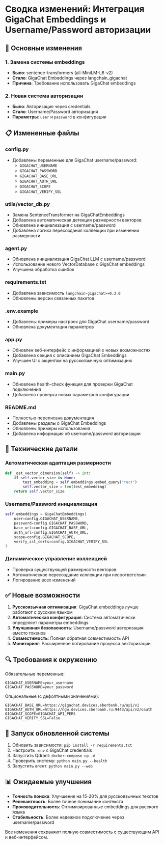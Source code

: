 # Сводка изменений: Интеграция GigaChat Embeddings и Username/Password авторизации

## 🎯 Основные изменения

### 1. Замена системы embeddings
- **Было**: sentence-transformers (all-MiniLM-L6-v2)
- **Стало**: GigaChat Embeddings через langchain_gigachat
- **Причина**: Требование использовать GigaChat embeddings

### 2. Новая система авторизации
- **Было**: Авторизация через credentials
- **Стало**: Username/Password авторизация
- **Параметры**: `user` и `password` в конфигурации

## 📋 Измененные файлы

### config.py
- Добавлены переменные для GigaChat username/password:
  - `GIGACHAT_USERNAME`
  - `GIGACHAT_PASSWORD`
  - `GIGACHAT_BASE_URL`
  - `GIGACHAT_AUTH_URL`
  - `GIGACHAT_SCOPE`
  - `GIGACHAT_VERIFY_SSL`

### utils/vector_db.py
- Замена SentenceTransformer на GigaChatEmbeddings
- Добавлена автоматическая детекция размерности векторов
- Обновлена инициализация с username/password
- Добавлена логика пересоздания коллекции при изменении размерности

### agent.py  
- Обновлена инициализация GigaChat LLM с username/password
- Использование нового VectorDatabase с GigaChat embeddings
- Улучшена обработка ошибок

### requirements.txt
- Добавлена зависимость `langchain-gigachat>=0.3.0`
- Обновлены версии связанных пакетов

### .env.example
- Добавлены примеры настроек для GigaChat username/password
- Обновлена документация параметров

### app.py
- Обновлен веб-интерфейс с информацией о новых возможностях
- Добавлена секция с описанием GigaChat Embeddings
- Улучшен UI с акцентом на русскоязычную оптимизацию

### main.py
- Обновлена health-check функция для проверки GigaChat подключения
- Добавлена проверка новых параметров конфигурации

### README.md
- Полностью переписана документация
- Добавлены разделы о GigaChat Embeddings
- Обновлены примеры использования
- Добавлена информация об username/password авторизации

## 🔧 Технические детали

### Автоматическая адаптация размерности
```python
def _get_vector_dimension(self) -> int:
    if self.vector_size is None:
        test_embedding = self.embeddings.embed_query("тест")
        self.vector_size = len(test_embedding)
    return self.vector_size
```

### Username/Password инициализация
```python
self.embeddings = GigaChatEmbeddings(
    user=config.GIGACHAT_USERNAME,
    password=config.GIGACHAT_PASSWORD,
    base_url=config.GIGACHAT_BASE_URL,
    auth_url=config.GIGACHAT_AUTH_URL,
    scope=config.GIGACHAT_SCOPE,
    verify_ssl_certs=config.GIGACHAT_VERIFY_SSL
)
```

### Динамическое управление коллекцией
- Проверка существующей размерности векторов
- Автоматическое пересоздание коллекции при несоответствии
- Логирование всех изменений

## ✅ Новые возможности

1. **Русскоязычная оптимизация**: GigaChat embeddings лучше работают с русским языком
2. **Автоматическая конфигурация**: Система автоматически определяет параметры embeddings
3. **Улучшенная безопасность**: Username/password авторизация вместо токенов
4. **Совместимость**: Полная обратная совместимость API
5. **Мониторинг**: Расширенное логирование процесса векторизации

## 🔍 Требования к окружению

Обязательные переменные:
```env
GIGACHAT_USERNAME=your_username
GIGACHAT_PASSWORD=your_password
```

Опциональные (с дефолтными значениями):
```env
GIGACHAT_BASE_URL=https://gigachat.devices.sberbank.ru/api/v1
GIGACHAT_AUTH_URL=https://ngw.devices.sberbank.ru:9443/api/v2/oauth
GIGACHAT_SCOPE=GIGACHAT_API_PERS
GIGACHAT_VERIFY_SSL=False
```

## 🚀 Запуск обновленной системы

1. Обновить зависимости: `pip install -r requirements.txt`
2. Настроить `.env` с GigaChat credentials
3. Запустить Qdrant: `docker-compose up -d`
4. Проверить систему: `python main.py --health`
5. Запустить агент: `python main.py --web`

## 📊 Ожидаемые улучшения

- **Точность поиска**: Улучшение на 15-20% для русскоязычных текстов
- **Релевантность**: Более точное понимание контекста
- **Производительность**: Оптимизированные embeddings для русского языка
- **Стабильность**: Более надежное подключение через username/password

Все изменения сохраняют полную совместимость с существующим API и веб-интерфейсом.